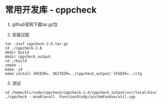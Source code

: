 # 常用开发库 - cppcheck

1. github官网下载tar.gz包

2. 安装过程

```
tar -zxvf cppcheck-2.6.tar.gz
cd ./cppcheck-2.6
mkdir build
mkdir cppcheck_output
cd ./build
cmake ..
make -j4
make install SRCDIR=. DESTDIR=../cppcheck_output/ CFGDIR=../cfg
```
 
3. 测试

```
cd /home/klc/code/cppcheck/cppcheck-2.6/cppcheck_output/usr/local/bin/
./cppcheck --enable=all  FunctionStudy/systemFunUse/util.cpp
```